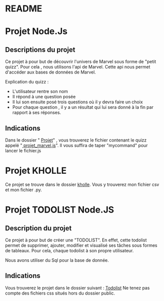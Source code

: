 

# README



# Projet Node.Js



## Descriptions du projet


Ce projet à pour but de découvrir l'univers de Marvel sous forme de "petit quizz".
Pour cela , nous utilisons l'api de Marvel. Cette api nous permet d'accéder aux bases de données de Marvel.

Explication du quizz : 

 - L'utilisateur rentre son nom
 - Il répond à une question posée 
 - Il lui son ensuite posé trois questions où il y devra faire un choix 
 - Pour chaque question ,  il y a un résultat qui lui sera donné à la fin par rapport à ses réponses. 


## Indications


Dans le dossier " [Projet](https://github.com/Lilou444/NodesJs/tree/master/Projet)" , vous trouverez le fichier  contenant le quizz appelé "[
projet_marvel.js](https://github.com/Lilou444/NodesJs/blob/master/Projet/projet_marvel.js)".
Il vous suffira de taper  "mycommand" pour lancer le fichier.js


# Projet KHOLLE

Ce projet se trouve dans le dossier [kholle](https://github.com/Lilou444/NodesJs/tree/master/kholle).
Vous y trouverez mon fichier csv et mon fichier .py.



# Projet TODOLIST Node.JS


## Description du projet

  Ce projet à pour but de créer une "TODOLIST". En effet, cette todolist permet de supprimer, ajouter, modifier et visualisé ses tâches sous formes de tableaux.
Pour cela, chaque todolist à son propre utilisateur. 

Nous avons utiliser du Sql pour la base de donnée.


## Indications

 Vous trouverez le projet dans le dossier suivant : [Todolist](https://github.com/Lilou444/NodesJs/tree/master/Todolist)
Ne tenez pas compte des fichiers css situés hors du dossier public.


